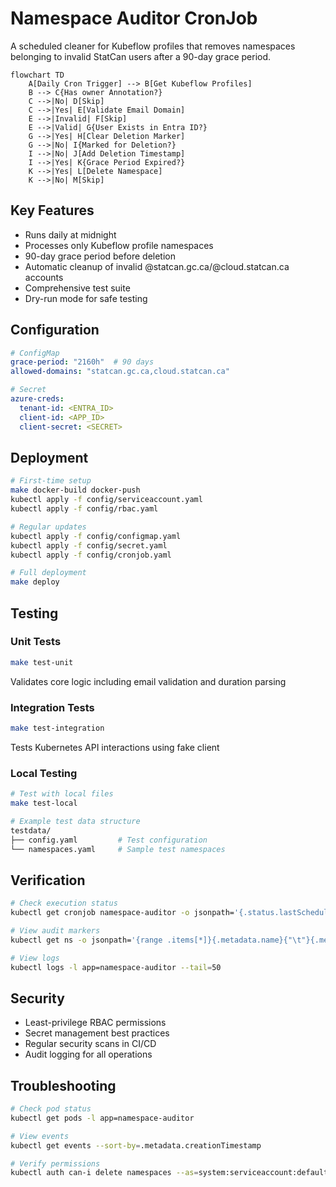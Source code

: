 # Namespace Auditor CronJob

A scheduled cleaner for Kubeflow profiles that removes namespaces belonging to invalid StatCan users after a 90-day grace period.

```mermaid
flowchart TD
    A[Daily Cron Trigger] --> B[Get Kubeflow Profiles]
    B --> C{Has owner Annotation?}
    C -->|No| D[Skip]
    C -->|Yes| E[Validate Email Domain]
    E -->|Invalid| F[Skip]
    E -->|Valid| G{User Exists in Entra ID?}
    G -->|Yes| H[Clear Deletion Marker]
    G -->|No| I{Marked for Deletion?}
    I -->|No| J[Add Deletion Timestamp]
    I -->|Yes| K{Grace Period Expired?}
    K -->|Yes| L[Delete Namespace]
    K -->|No| M[Skip]
```

## Key Features
- Runs daily at midnight
- Processes only Kubeflow profile namespaces
- 90-day grace period before deletion
- Automatic cleanup of invalid @statcan.gc.ca/@cloud.statcan.ca accounts
- Comprehensive test suite
- Dry-run mode for safe testing

## Configuration
```yaml
# ConfigMap
grace-period: "2160h"  # 90 days
allowed-domains: "statcan.gc.ca,cloud.statcan.ca"

# Secret
azure-creds:
  tenant-id: <ENTRA_ID>
  client-id: <APP_ID>
  client-secret: <SECRET>
```

## Deployment
```bash
# First-time setup
make docker-build docker-push
kubectl apply -f config/serviceaccount.yaml
kubectl apply -f config/rbac.yaml

# Regular updates
kubectl apply -f config/configmap.yaml
kubectl apply -f config/secret.yaml
kubectl apply -f config/cronjob.yaml

# Full deployment
make deploy
```

## Testing
### Unit Tests
```bash
make test-unit
```
Validates core logic including email validation and duration parsing

### Integration Tests
```bash
make test-integration
```
Tests Kubernetes API interactions using fake client

### Local Testing
```bash
# Test with local files
make test-local

# Example test data structure
testdata/
├── config.yaml         # Test configuration
└── namespaces.yaml     # Sample test namespaces
```

## Verification
```bash
# Check execution status
kubectl get cronjob namespace-auditor -o jsonpath='{.status.lastScheduleTime}'

# View audit markers
kubectl get ns -o jsonpath='{range .items[*]}{.metadata.name}{"\t"}{.metadata.annotations}{"\n"}{end}'

# View logs
kubectl logs -l app=namespace-auditor --tail=50
```

## Security
- Least-privilege RBAC permissions
- Secret management best practices
- Regular security scans in CI/CD
- Audit logging for all operations

## Troubleshooting
```bash
# Check pod status
kubectl get pods -l app=namespace-auditor

# View events
kubectl get events --sort-by=.metadata.creationTimestamp

# Verify permissions
kubectl auth can-i delete namespaces --as=system:serviceaccount:default:namespace-auditor
```
